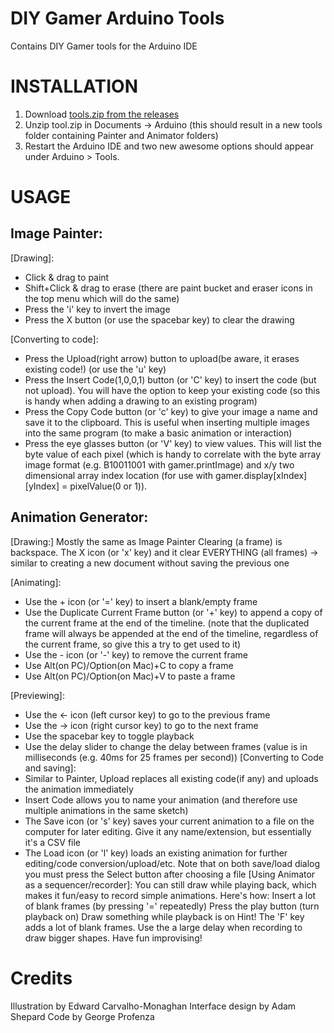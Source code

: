 DIY Gamer Arduino Tools
=======================

Contains DIY Gamer tools for the Arduino IDE

INSTALLATION
============

1. Download [tools.zip from the releases](https://github.com/twsu/GamerArduinoTools/releases/download/v0.1/tools.zip)
2. Unzip tool.zip in Documents -> Arduino (this should result in a new tools folder containing Painter and Animator folders)
3. Restart the Arduino IDE and two new awesome options should appear under Arduino > Tools.

USAGE
=====

Image Painter:
--------------

[Drawing]:
* Click & drag to paint
* Shift+Click & drag to erase (there are paint bucket and eraser icons in the top menu which will do the same)
* Press the 'i' key to invert the image
* Press the X button (or use the spacebar key) to clear the drawing

[Converting to code]:
* Press the Upload(right arrow) button to upload(be aware, it erases existing code!) (or use the 'u' key)
* Press the Insert Code(1,0,0,1) button (or 'C' key) to insert the code (but not upload). You will have the option to keep your existing code (so this is handy when adding a drawing to an existing program)
* Press the Copy Code button (or 'c' key) to give your image a name and save it to the clipboard. This is useful when inserting multiple images into the same program (to make a basic animation or interaction)
* Press the eye glasses button (or 'V' key) to view values. This will list the byte value of each pixel (which is handy to correlate with the byte array image format (e.g. B10011001 with gamer.printImage) and x/y two dimensional array index location (for use with gamer.display[xIndex][yIndex] = pixelValue(0 or 1)).

Animation Generator:
--------------------

[Drawing:]
Mostly the same as Image Painter
Clearing (a frame) is  backspace.
The X icon (or 'x' key) and it clear EVERYTHING (all frames) -> similar to creating a new document without saving the previous one

[Animating]:
* Use the + icon (or '=' key) to insert a blank/empty frame
* Use the Duplicate Current Frame button (or '+' key) to append a copy of the current frame at the end of the timeline. (note that the duplicated frame will always be appended at the end of the timeline, regardless of the current frame, so give this a try to get used to it)
* Use the - icon (or '-' key) to remove the current frame
* Use Alt(on PC)/Option(on Mac)+C to copy a frame
* Use Alt(on PC)/Option(on Mac)+V to paste a frame
 
[Previewing]:
* Use the <- icon (left cursor key) to go to the previous frame
* Use the -> icon (right cursor key) to go to the next frame
* Use the spacebar key to toggle playback
* Use the delay slider to change the delay between frames (value is in milliseconds (e.g. 40ms for 25 frames per second))
[Converting to Code and saving]:
* Similar to Painter, Upload replaces all existing code(if any) and uploads the animation immediately
* Insert Code allows you to name your animation (and therefore use multiple animations in the same sketch)
* The Save icon (or 's' key) saves your current animation to a file on the computer for later editing. Give it any name/extension, but essentially it's a CSV file
* The Load icon (or 'l' key) loads an existing animation for further editing/code conversion/upload/etc. Note that on both save/load dialog you must press the Select button after choosing a file
[Using Animator as a sequencer/recorder]:
You can still draw while playing back, which makes it fun/easy to record simple animations. Here's how:
Insert a lot of blank frames (by pressing '=' repeatedly)
Press the play button (turn playback on)
Draw something while playback is on
Hint! The 'F' key adds a lot of blank frames. Use the a large delay when recording to draw bigger shapes. Have fun improvising!

Credits
=======
Illustration by  Edward Carvalho-Monaghan 
Interface design by Adam Shepard
Code by George Profenza